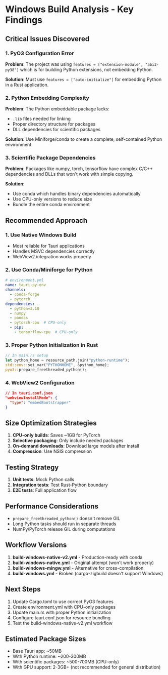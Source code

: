 # Windows Build Analysis - Key Findings

## Critical Issues Discovered

### 1. PyO3 Configuration Error
**Problem**: The project was using `features = ["extension-module", "abi3-py38"]` which is for building Python extensions, not embedding Python.

**Solution**: Must use `features = ["auto-initialize"]` for embedding Python in a Rust application.

### 2. Python Embedding Complexity
**Problem**: The Python embeddable package lacks:
- `.lib` files needed for linking
- Proper directory structure for packages
- DLL dependencies for scientific packages

**Solution**: Use Miniforge/conda to create a complete, self-contained Python environment.

### 3. Scientific Package Dependencies
**Problem**: Packages like numpy, torch, tensorflow have complex C/C++ dependencies and DLLs that won't work with simple copying.

**Solution**: 
- Use conda which handles binary dependencies automatically
- Use CPU-only versions to reduce size
- Bundle the entire conda environment

## Recommended Approach

### 1. Use Native Windows Build
- Most reliable for Tauri applications
- Handles MSVC dependencies correctly
- WebView2 integration works properly

### 2. Use Conda/Miniforge for Python
```yaml
# environment.yml
name: tauri-py-env
channels:
  - conda-forge
  - pytorch
dependencies:
  - python=3.10
  - numpy
  - pandas
  - pytorch-cpu  # CPU-only
  - pip:
    - tensorflow-cpu  # CPU-only
```

### 3. Proper Python Initialization in Rust
```rust
// In main.rs setup
let python_home = resource_path.join("python-runtime");
std::env::set_var("PYTHONHOME", &python_home);
pyo3::prepare_freethreaded_python();
```

### 4. WebView2 Configuration
```json
// In tauri.conf.json
"webviewInstallMode": {
  "type": "embedBootstrapper"
}
```

## Size Optimization Strategies

1. **CPU-only builds**: Saves ~1GB for PyTorch
2. **Selective packaging**: Only include needed packages
3. **On-demand downloads**: Download large models after install
4. **Compression**: Use NSIS compression

## Testing Strategy

1. **Unit tests**: Mock Python calls
2. **Integration tests**: Test Rust-Python boundary
3. **E2E tests**: Full application flow

## Performance Considerations

- `prepare_freethreaded_python()` doesn't remove GIL
- Long Python tasks should run in separate threads
- NumPy/PyTorch release GIL during computations

## Workflow Versions

1. **build-windows-native-v2.yml** - Production-ready with conda
2. **build-windows-native.yml** - Original attempt (won't work properly)
3. **build-windows-mingw.yml** - Alternative for cross-compilation
4. **build-windows.yml** - Broken (cargo-zigbuild doesn't support Windows)

## Next Steps

1. Update Cargo.toml to use correct PyO3 features
2. Create environment.yml with CPU-only packages
3. Update main.rs with proper Python initialization
4. Configure tauri.conf.json for resource bundling
5. Test the build-windows-native-v2.yml workflow

## Estimated Package Sizes

- Base Tauri app: ~50MB
- With Python runtime: ~200-300MB
- With scientific packages: ~500-700MB (CPU-only)
- With GPU support: 2-3GB+ (not recommended for general distribution)